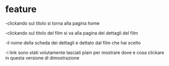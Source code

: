 # feature

-clickando sul titolo si torna alla pagina home

-clickando sul titolo del film si va alla pagina dei dettagli del film

-il nome della scheda dei dettagli e dettato dal film che hai scelto

-i link sono stati volutamente lasciati plain per mostrare dove e cosa clickare in questa versione di dimostrazione